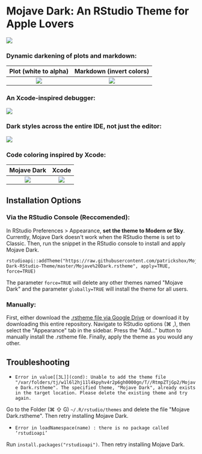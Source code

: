 # Mojave Dark: An RStudio Theme for Apple Lovers

![](https://github.com/patrickshox/Mojave-Dark-RStudio-Theme/blob/master/Demo%20Images%20and%20Gifs/Main.png)

### Dynamic darkening of plots and markdown:

Plot (white to alpha)             |  Markdown (invert colors)
:-------------------------:|:-------------------------:
![](https://github.com/patrickshox/Mojave-Dark-RStudio-Theme/blob/master/Demo%20Images%20and%20Gifs/PlotsWhiteTransparencyDemo.gif)  |  ![](https://github.com/patrickshox/Mojave-Dark-RStudio-Theme/blob/master/Demo%20Images%20and%20Gifs/MarkdownColorInversionDemo.gif)

### An Xcode-inspired debugger:
![](https://github.com/patrickshox/Mojave-Dark-RStudio-Theme/blob/master/Demo%20Images%20and%20Gifs/DebugStyles.png)

### Dark styles across the entire IDE, not just the editor:
<img src="https://github.com/patrickshox/Mojave-Dark-RStudio-Theme/blob/master/Demo%20Images%20and%20Gifs/DarkPanels.png">

### Code coloring inspired by Xcode:

Mojave Dark              |  Xcode
:-------------------------:|:-------------------------:
<img src="https://github.com/patrickshox/Mojave-Dark-RStudio-Theme/blob/master/Demo%20Images%20and%20Gifs/Mojave%20Dark%20Fonts%20and%20Colors.png">   |  <img src="https://github.com/patrickshox/Mojave-Dark-RStudio-Theme/blob/master/Demo%20Images%20and%20Gifs/Xcode%20Fonts%20and%20Colors.png"> 

## Installation Options
### Via the RStudio Console (Reccomended):
In RStudio Preferences > Appearance, **set the theme to Modern or Sky**. Currently, Mojave Dark doesn't work when the RStudio theme is set to Classic. Then, run the snippet in the RStudio console to install and apply Mojave Dark.
```
rstudioapi::addTheme("https://raw.githubusercontent.com/patrickshox/Mojave-Dark-RStudio-Theme/master/Mojave%20Dark.rstheme", apply=TRUE, force=TRUE)
```
The parameter `force=TRUE` will delete any other themes named "Mojave Dark" and the parameter `globally=TRUE` will install the theme for all users.

### Manually:
First, either download the [.rstheme file via Google Drive](https://drive.google.com/open?id=18A_Tb0vq4T_gmFtcvGoXzIlaMoUJNmvJ) or download it by downloading this entire repository. Navigate to RStudio options (&#8984; ,), then select the "Appearance" tab in the sidebar. Press the "Add..." button to manually install the .rstheme file. Finally, apply the theme as you would any other.

## Troubleshooting
- `Error in value[[3L]](cond): Unable to add the theme file "/var/folders/tj/w1l6l2hj11l4kpyhv4r2p6gh0000gn/T//RtmpZTjGp2/Mojave Dark.rstheme". The specified theme, "Mojave Dark", already exists in the target location. Please delete the existing theme and try again.`

Go to the Folder (&#8984; &#8679; G) `~/.R/rstudio/themes` and delete the file "Mojave Dark.rstheme". Then retry installing Mojave Dark.
- `Error in loadNamespace(name) : there is no package called ‘rstudioapi’`

Run `install.packages("rstudioapi")`. Then retry installing Mojave Dark. 

